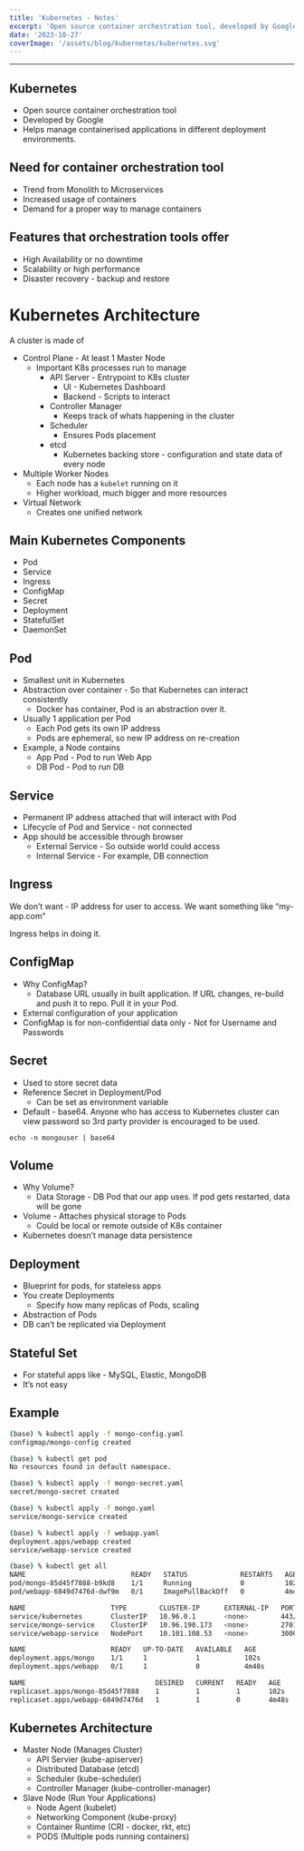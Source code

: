```yaml
---
title: 'Kubernetes - Notes'
excerpt: 'Open source container orchestration tool, developed by Google'
date: '2023-10-27'
coverImage: '/assets/blog/kubernetes/kubernetes.svg'
---
```

---
## Kubernetes

- Open source container orchestration tool
- Developed by Google
- Helps manage containerised applications in different deployment environments.

## Need for container orchestration tool

- Trend from Monolith to Microservices
- Increased usage of containers
- Demand for a proper way to manage containers

## Features that orchestration tools offer

- High Availability or no downtime
- Scalability or high performance
- Disaster recovery - backup and restore

# Kubernetes Architecture

A cluster is made of

- Control Plane - At least 1 Master Node
    - Important K8s processes run to manage
        - API Server - Entrypoint to K8s cluster
            - UI - Kubernetes Dashboard
            - Backend - Scripts to interact
        - Controller Manager
            - Keeps track of whats happening in the cluster
        - Scheduler
            - Ensures Pods placement
        - etcd
            - Kubernetes backing store - configuration and state data of every node
- Multiple Worker Nodes
    - Each node has a `kubelet` running on it
    - Higher workload, much bigger and more resources
- Virtual Network
    - Creates one unified network

## Main Kubernetes Components

- Pod
- Service
- Ingress
- ConfigMap
- Secret
- Deployment
- StatefulSet
- DaemonSet

## Pod

- Smallest unit in Kubernetes
- Abstraction over container - So that Kubernetes can interact consistently
    - Docker has container, Pod is an abstraction over it.
- Usually 1 application per Pod
    - Each Pod gets its own IP address
    - Pods are ephemeral, so new IP address on re-creation
- Example, a Node contains
    - App Pod - Pod to run Web App
    - DB Pod - Pod to run DB

## Service

- Permanent IP address attached that will interact with Pod
- Lifecycle of Pod and Service - not connected
- App should be accessible through browser
    - External Service - So outside world could access
    - Internal Service - For example, DB connection

## Ingress

We don’t want - IP address for user to access. We want something like “my-app.com”

Ingress helps in doing it.

## ConfigMap

- Why ConfigMap?
    - Database URL usually in built application. If URL changes, re-build and push it to repo. Pull it in your Pod.
- External configuration of your application
- ConfigMap is for non-confidential data only - Not for Username and Passwords

## Secret

- Used to store secret data
- Reference Secret in Deployment/Pod
    - Can be set as environment variable
- Default - base64. Anyone who has access to Kubernetes cluster can view password so 3rd party provider is encouraged to be used.

`echo -n mongouser | base64`

## Volume

- Why Volume?
    - Data Storage - DB Pod that our app uses. If pod gets restarted, data will be gone
- Volume - Attaches physical storage to Pods
    - Could be local or remote outside of K8s container
- Kubernetes doesn’t manage data persistence

## Deployment

- Blueprint for pods, for stateless apps
- You create Deployments
    - Specify how many replicas of Pods, scaling
- Abstraction of Pods
- DB can’t be replicated via Deployment

## Stateful Set

- For stateful apps like - MySQL, Elastic, MongoDB
- It’s not easy

## Example

```bash
(base) % kubectl apply -f mongo-config.yaml 
configmap/mongo-config created

(base) % kubectl get pod                   
No resources found in default namespace.

(base) % kubectl apply -f mongo-secret.yaml
secret/mongo-secret created

(base) % kubectl apply -f mongo.yaml       
service/mongo-service created

(base) % kubectl apply -f webapp.yaml
deployment.apps/webapp created
service/webapp-service created

(base) % kubectl get all
NAME                          READY   STATUS             RESTARTS   AGE
pod/mongo-85d45f7888-b9kd8    1/1     Running            0          102s
pod/webapp-6849d7476d-dwf9m   0/1     ImagePullBackOff   0          4m48s

NAME                     TYPE        CLUSTER-IP      EXTERNAL-IP   PORT(S)          AGE
service/kubernetes       ClusterIP   10.96.0.1       <none>        443/TCP          40m
service/mongo-service    ClusterIP   10.96.190.173   <none>        27017/TCP        5m3s
service/webapp-service   NodePort    10.101.108.53   <none>        3000:30100/TCP   4m48s

NAME                     READY   UP-TO-DATE   AVAILABLE   AGE
deployment.apps/mongo    1/1     1            1           102s
deployment.apps/webapp   0/1     1            0           4m48s

NAME                                DESIRED   CURRENT   READY   AGE
replicaset.apps/mongo-85d45f7888    1         1         1       102s
replicaset.apps/webapp-6849d7476d   1         1         0       4m48s
```

## Kubernetes Architecture

- Master Node (Manages Cluster)
    - API Servier (kube-apiserver)
    - Distributed Database (etcd)
    - Scheduler (kube-scheduler)
    - Controller Manager (kube-controller-manager)
- Slave Node (Run Your Applications)
    - Node Agent (kubelet)
    - Networking Component (kube-proxy)
    - Container Runtime (CRI - docker, rkt, etc)
    - PODS (Multiple pods running containers)